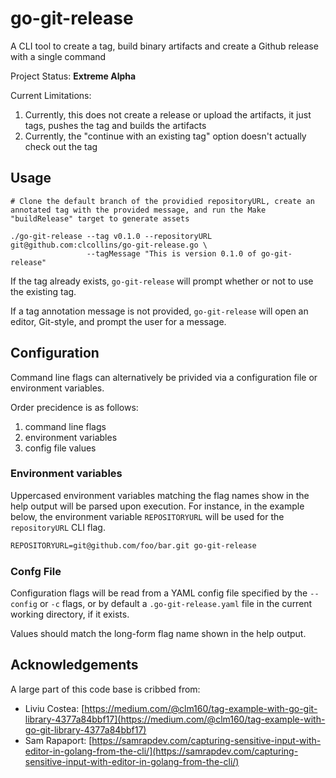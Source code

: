 # go-git-release

A CLI tool to create a tag, build binary artifacts and create a Github release with a single command

Project Status: **Extreme Alpha**

Current Limitations:

1. Currently, this does not create a release or upload the artifacts, it just tags, pushes the tag and builds the artifacts
2. Currently, the "continue with an existing tag" option doesn't actually check out the tag

## Usage

```shell
# Clone the default branch of the providied repositoryURL, create an annotated tag with the provided message, and run the Make
"buildRelease" target to generate assets

./go-git-release --tag v0.1.0 --repositoryURL git@github.com:clcollins/go-git-release.go \
                 --tagMessage "This is version 0.1.0 of go-git-release"
```

If the tag already exists, `go-git-release` will prompt whether or not to use the existing tag.

If a tag annotation message is not provided, `go-git-release` will open an editor, Git-style, and prompt the user for a message.



## Configuration

Command line flags can alternatively be privided via a configuration file or environment variables.

Order precidence is as follows:

1. command line flags
2. environment variables
3. config file values

### Environment variables

Uppercased environment variables matching the flag names show in the help output will be parsed upon execution. For instance, in the example below, the environment variable `REPOSITORYURL` will be used for the `repositoryURL` CLI flag.

```txt
REPOSITORYURL=git@github.com/foo/bar.git go-git-release
```

### Confg File

Configuration flags will be read from a YAML config file specified by the `--config` or `-c` flags, or by default a `.go-git-release.yaml` file in the current working directory, if it exists.

Values should match the long-form flag name shown in the help output.

## Acknowledgements

A large part of this code base is cribbed from:

* Liviu Costea:
    [https://medium.com/@clm160/tag-example-with-go-git-library-4377a84bbf17](https://medium.com/@clm160/tag-example-with-go-git-library-4377a84bbf17)
* Sam Rapaport:
    [https://samrapdev.com/capturing-sensitive-input-with-editor-in-golang-from-the-cli/](https://samrapdev.com/capturing-sensitive-input-with-editor-in-golang-from-the-cli/)
